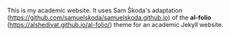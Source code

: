 This is my academic website. It uses Sam Škoda's adaptation (https://github.com/samuelskoda/samuelskoda.github.io) of the **al-folio** (https://alshedivat.github.io/al-folio/) theme for an academic Jekyll website.
